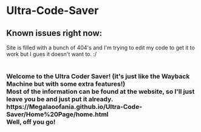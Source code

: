 # Ultra-Code-Saver
<h2>Known issues right now:</h2>
  Site is filled with a bunch of 404's and I'm trying to edit my code to get it to work but I gues it doesn't want to. :/
<br><br>
<h3>
Welcome to the Ultra Coder Saver! (it's just like the Wayback Machine but with some extra features!)
<br>
Most of the information can be found at the website, so I'll just leave you be and just put it already.
<br>
https://Megalaoofania.github.io/Ultra-Code-Saver/Home%20Page/home.html
<br>
Well, off you go!
</h3>
